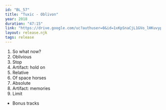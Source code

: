 ```yaml
---
id: "BL_57"
title: "Tuxic - Oblivon"
year: 2018
duration: "47:15"
link: "https://drive.google.com/uc?authuser=0&id=1xKpSnaCjL1GVo_lHKuvyp8F8SQ8gYeqT&export=download"
layout: release.njk
tags: release
---
```


01. So what now?
02. Oblivious
03. Stop
04. Artifact: hold on
05. Relative
06. Of space horses
07. Absolute
08. Artifact: memories
09. Limit
+ Bonus tracks
